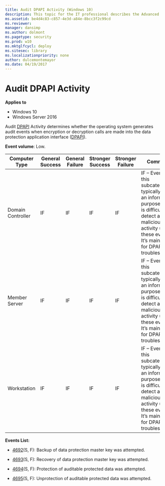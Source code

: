 ```yaml
---
title: Audit DPAPI Activity (Windows 10)
description: This topic for the IT professional describes the Advanced Security Audit policy setting, Audit DPAPI Activity, which determines whether the operating system generates audit events when encryption or decryption calls are made into the data protection application interface (DPAPI).
ms.assetid: be4d4c83-c857-4e3d-a84e-8bcc3f2c99cd
ms.reviewer: 
manager: dansimp
ms.author: dolmont
ms.pagetype: security
ms.prod: w10
ms.mktglfcycl: deploy
ms.sitesec: library
ms.localizationpriority: none
author: dulcemontemayor
ms.date: 04/19/2017
---
```


# Audit DPAPI Activity

**Applies to**
-   Windows 10
-   Windows Server 2016


Audit [DPAPI](https://msdn.microsoft.com/library/ms995355.aspx) Activity determines whether the operating system generates audit events when encryption or decryption calls are made into the data protection application interface ([DPAPI](https://msdn.microsoft.com/library/ms995355.aspx)).

**Event volume**: Low.

| Computer Type     | General Success | General Failure | Stronger Success | Stronger Failure | Comments                                                                                                                                                                                     |
|-------------------|-----------------|-----------------|------------------|------------------|----------------------------------------------------------------------------------------------------------------------------------------------------------------------------------------------|
| Domain Controller | IF              | IF              | IF               | IF               | IF – Events in this subcategory typically have an informational purpose and it is difficult to detect any malicious activity using these events. It’s mainly used for DPAPI troubleshooting. |
| Member Server     | IF              | IF              | IF               | IF               | IF – Events in this subcategory typically have an informational purpose and it is difficult to detect any malicious activity using these events. It’s mainly used for DPAPI troubleshooting. |
| Workstation       | IF              | IF              | IF               | IF               | IF – Events in this subcategory typically have an informational purpose and it is difficult to detect any malicious activity using these events. It’s mainly used for DPAPI troubleshooting. |

**Events List:**

-   [4692](event-4692.md)(S, F): Backup of data protection master key was attempted.

-   [4693](event-4693.md)(S, F): Recovery of data protection master key was attempted.

-   [4694](event-4694.md)(S, F): Protection of auditable protected data was attempted.

-   [4695](event-4695.md)(S, F): Unprotection of auditable protected data was attempted.

